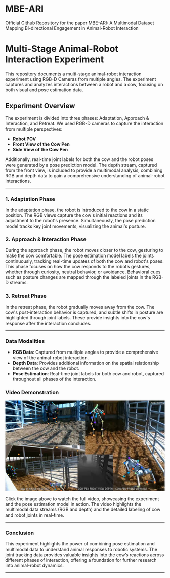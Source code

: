 # MBE-ARI
Official Github Repository for the paper MBE-ARI: A Multimodal Dataset Mapping Bi-directional Engagement in Animal-Robot Interaction

# Multi-Stage Animal-Robot Interaction Experiment

This repository documents a multi-stage animal-robot interaction experiment using RGB-D Cameras from multiple angles. The experiment captures and analyzes interactions between a robot and a cow, focusing on both visual and pose estimation data. 

## Experiment Overview

The experiment is divided into three phases: Adaptation, Approach & Interaction, and Retreat. We used RGB-D cameras to capture the interaction from multiple perspectives: 
- **Robot POV**
- **Front View of the Cow Pen**
- **Side View of the Cow Pen**

Additionally, real-time joint labels for both the cow and the robot poses were generated by a pose prediction model. The depth stream, captured from the front view, is included to provide a multimodal analysis, combining RGB and depth data to gain a comprehensive understanding of animal-robot interactions.

---

### 1. **Adaptation Phase**

In the adaptation phase, the robot is introduced to the cow in a static position. The RGB views capture the cow's initial reactions and its adjustment to the robot's presence. Simultaneously, the pose prediction model tracks key joint movements, visualizing the animal's posture.

### 2. **Approach & Interaction Phase**

During the approach phase, the robot moves closer to the cow, gesturing to make the cow comfortable. The pose estimation model labels the joints continuously, tracking real-time updates of both the cow and robot's poses. This phase focuses on how the cow responds to the robot’s gestures, whether through curiosity, neutral behavior, or avoidance. Behavioral cues such as posture changes are mapped through the labeled joints in the RGB-D streams.

### 3. **Retreat Phase**

In the retreat phase, the robot gradually moves away from the cow. The cow's post-interaction behavior is captured, and subtle shifts in posture are highlighted through joint labels. These provide insights into the cow's response after the interaction concludes.

---

### Data Modalities
- **RGB Data**: Captured from multiple angles to provide a comprehensive view of the animal-robot interaction.
- **Depth Data**: Provides additional information on the spatial relationship between the cow and the robot.
- **Pose Estimation**: Real-time joint labels for both cow and robot, captured throughout all phases of the interaction.

### Video Demonstration

[![Animal-Robot Interaction Video](media/video-thumbnail.png)](media/ICRA_upload.mp4)

Click the image above to watch the full video, showcasing the experiment and the pose estimation model in action. The video highlights the multimodal data streams (RGB and depth) and the detailed labeling of cow and robot joints in real-time.

---

### Conclusion

This experiment highlights the power of combining pose estimation and multimodal data to understand animal responses to robotic systems. The joint tracking data provides valuable insights into the cow’s reactions across different phases of interaction, offering a foundation for further research into animal-robot dynamics.

---
